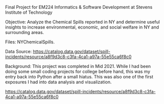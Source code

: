 Final Project for EM224 Informatics & Software Development at Stevens Institute of Technology

Objective: 
Analyze the Chemical Spills reported in NY and determine useful insights to increase environmental, economic, and social welfare in NY and surrounding areas.

Files:
NYChemicalSpills.

Data Source: 
https://catalog.data.gov/dataset/spill-incidents/resource/a8f9d3c8-c3fa-4ca1-a97a-55e55ca6f8c0



Background:
This project was completed in Mid 2021. While I had been doing some small coding projects for college before hand, this was my entry back into Python after a small hiatus. 
This was also one of the first exposures I had into data analysis and visualization.

https://catalog.data.gov/dataset/spill-incidents/resource/a8f9d3c8-c3fa-4ca1-a97a-55e55ca6f8c0
